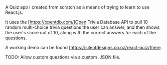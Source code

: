 A Quiz app I created from scratch as a means of trying to learn to use React.js.

It uses the [https://opentdb.com/]Open Trivia Database API to pull 10 random multi-choice trivia questions the user can answer, and then shows the user's score out of 10, along with the correct answers for each of the questions.

A working demo can be found [https://silentdesigns.co.nz/react-quiz/]here.

TODO: Allow custom questions via a custom .JSON file.